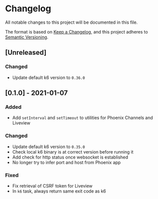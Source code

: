 # Changelog
All notable changes to this project will be documented in this file.

The format is based on [Keep a Changelog](https://keepachangelog.com/en/1.0.0/),
and this project adheres to [Semantic Versioning](https://semver.org/spec/v2.0.0.html).

## [Unreleased]

### Changed

- Update default k6 version to `0.36.0`

## [0.1.0] - 2021-01-07

### Added

- Add `setInterval` and `setTimeout` to utilities for Phoenix Channels and Liveview

### Changed

- Update default k6 version to `0.35.0`
- Check local k6 binary is at correct version before running it
- Add check for http status once websocket is established
- No longer try to infer port and host from Phoenix app

### Fixed

- Fix retrieval of CSRF token for Liveview
- In `k6` task, always return same exit code as k6
